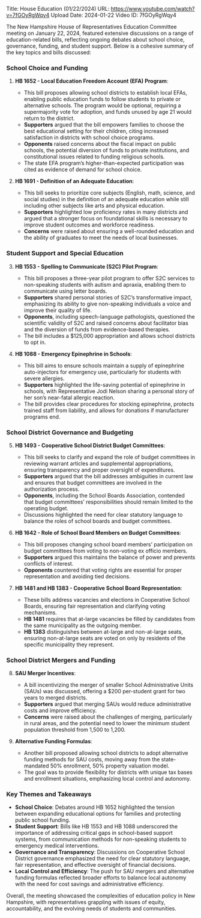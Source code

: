 Title: House Education (01/22/2024)
URL: https://www.youtube.com/watch?v=7fGOyRgWqy4
Upload Date: 2024-01-22
Video ID: 7fGOyRgWqy4

The New Hampshire House of Representatives Education Committee meeting on January 22, 2024, featured extensive discussions on a range of education-related bills, reflecting ongoing debates about school choice, governance, funding, and student support. Below is a cohesive summary of the key topics and bills discussed:

### **School Choice and Funding**
1. **HB 1652 - Local Education Freedom Account (EFA) Program**:
   - This bill proposes allowing school districts to establish local EFAs, enabling public education funds to follow students to private or alternative schools. The program would be optional, requiring a supermajority vote for adoption, and funds unused by age 21 would return to the district.
   - **Supporters** argued that the bill empowers families to choose the best educational setting for their children, citing increased satisfaction in districts with school choice programs.
   - **Opponents** raised concerns about the fiscal impact on public schools, the potential diversion of funds to private institutions, and constitutional issues related to funding religious schools.
   - The state EFA program’s higher-than-expected participation was cited as evidence of demand for school choice.

2. **HB 1691 - Definition of an Adequate Education**:
   - This bill seeks to prioritize core subjects (English, math, science, and social studies) in the definition of an adequate education while still including other subjects like arts and physical education.
   - **Supporters** highlighted low proficiency rates in many districts and argued that a stronger focus on foundational skills is necessary to improve student outcomes and workforce readiness.
   - **Concerns** were raised about ensuring a well-rounded education and the ability of graduates to meet the needs of local businesses.

### **Student Support and Special Education**
3. **HB 1553 - Spelling to Communicate (S2C) Pilot Program**:
   - This bill proposes a three-year pilot program to offer S2C services to non-speaking students with autism and apraxia, enabling them to communicate using letter boards.
   - **Supporters** shared personal stories of S2C’s transformative impact, emphasizing its ability to give non-speaking individuals a voice and improve their quality of life.
   - **Opponents**, including speech-language pathologists, questioned the scientific validity of S2C and raised concerns about facilitator bias and the diversion of funds from evidence-based therapies.
   - The bill includes a $125,000 appropriation and allows school districts to opt in.

4. **HB 1088 - Emergency Epinephrine in Schools**:
   - This bill aims to ensure schools maintain a supply of epinephrine auto-injectors for emergency use, particularly for students with severe allergies.
   - **Supporters** highlighted the life-saving potential of epinephrine in schools, with Representative Jodi Nelson sharing a personal story of her son’s near-fatal allergic reaction.
   - The bill provides clear procedures for stocking epinephrine, protects trained staff from liability, and allows for donations if manufacturer programs end.

### **School District Governance and Budgeting**
5. **HB 1493 - Cooperative School District Budget Committees**:
   - This bill seeks to clarify and expand the role of budget committees in reviewing warrant articles and supplemental appropriations, ensuring transparency and proper oversight of expenditures.
   - **Supporters** argued that the bill addresses ambiguities in current law and ensures that budget committees are involved in the authorization process.
   - **Opponents**, including the School Boards Association, contended that budget committees’ responsibilities should remain limited to the operating budget.
   - Discussions highlighted the need for clear statutory language to balance the roles of school boards and budget committees.

6. **HB 1642 - Role of School Board Members on Budget Committees**:
   - This bill proposes changing school board members’ participation on budget committees from voting to non-voting ex officio members.
   - **Supporters** argued this maintains the balance of power and prevents conflicts of interest.
   - **Opponents** countered that voting rights are essential for proper representation and avoiding tied decisions.

7. **HB 1481 and HB 1383 - Cooperative School Board Representation**:
   - These bills address vacancies and elections in Cooperative School Boards, ensuring fair representation and clarifying voting mechanisms.
   - **HB 1481** requires that at-large vacancies be filled by candidates from the same municipality as the outgoing member.
   - **HB 1383** distinguishes between at-large and non-at-large seats, ensuring non-at-large seats are voted on only by residents of the specific municipality they represent.

### **School District Mergers and Funding**
8. **SAU Merger Incentives**:
   - A bill incentivizing the merger of smaller School Administrative Units (SAUs) was discussed, offering a $200 per-student grant for two years to merged districts.
   - **Supporters** argued that merging SAUs would reduce administrative costs and improve efficiency.
   - **Concerns** were raised about the challenges of merging, particularly in rural areas, and the potential need to lower the minimum student population threshold from 1,500 to 1,200.

9. **Alternative Funding Formulas**:
   - Another bill proposed allowing school districts to adopt alternative funding methods for SAU costs, moving away from the state-mandated 50% enrollment, 50% property valuation model.
   - The goal was to provide flexibility for districts with unique tax bases and enrollment situations, emphasizing local control and autonomy.

### **Key Themes and Takeaways**
- **School Choice**: Debates around HB 1652 highlighted the tension between expanding educational options for families and protecting public school funding.
- **Student Support**: Bills like HB 1553 and HB 1088 underscored the importance of addressing critical gaps in school-based support systems, from communication methods for non-speaking students to emergency medical interventions.
- **Governance and Transparency**: Discussions on Cooperative School District governance emphasized the need for clear statutory language, fair representation, and effective oversight of financial decisions.
- **Local Control and Efficiency**: The push for SAU mergers and alternative funding formulas reflected broader efforts to balance local autonomy with the need for cost savings and administrative efficiency.

Overall, the meeting showcased the complexities of education policy in New Hampshire, with representatives grappling with issues of equity, accountability, and the evolving needs of students and communities.